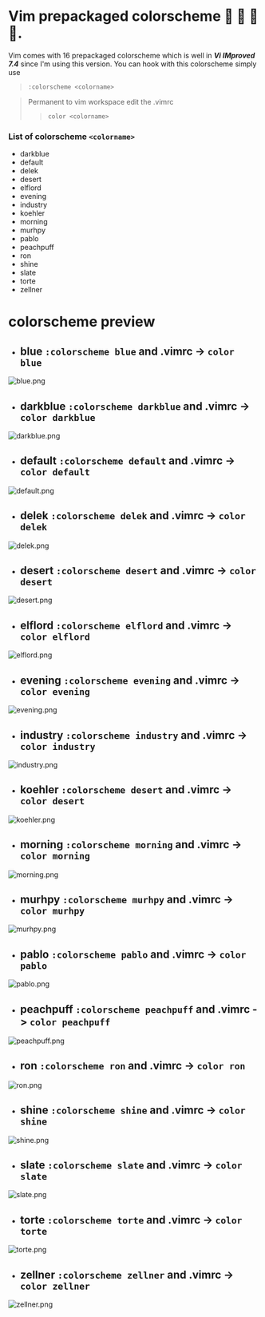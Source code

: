 # Vim  prepackaged colorscheme &#x1F535; &#x1F534; &#x1F49A; &#x1F49C;.
Vim comes with 16 prepackaged colorscheme which is well in **_Vi IMproved 7.4_** since I'm using this version. You can hook with this colorscheme simply use 
> ```:colorscheme <colorname> ```
  
> Permanent to vim workspace edit the .vimrc
> >```color <colorname>```

### List of colorscheme ```<colorname>```
- darkblue
- default
- delek
- desert 
- elflord
- evening
- industry 
- koehler
- morning
- murhpy
- pablo
- peachpuff
- ron
- shine
- slate
- torte 
- zellner 

# colorscheme preview 

- ## blue ```:colorscheme blue``` and .vimrc -> ```color blue```
![blue.png](./images/blue.png)

- ## darkblue ```:colorscheme darkblue``` and .vimrc -> ```color darkblue```
![darkblue.png](./images/darkblue.png)

- ## default ```:colorscheme default``` and .vimrc -> ```color default```
![default.png](./images/default.png)

- ## delek ```:colorscheme delek``` and .vimrc -> ```color delek```
![delek.png](./images/delek.png)

- ## desert ```:colorscheme desert``` and .vimrc -> ```color desert```
![desert.png](./images/desert.png)

- ## elflord ```:colorscheme elflord``` and .vimrc -> ```color elflord```
![elflord.png](./images/elflord.png)

- ## evening ```:colorscheme evening``` and .vimrc -> ```color evening```
![evening.png](./images/evening.png)

- ## industry ```:colorscheme industry``` and .vimrc -> ```color industry```
![industry.png](./images/industry.png)

- ## koehler ```:colorscheme desert``` and .vimrc -> ```color desert```
![koehler.png](./images/koehler.png)

- ## morning ```:colorscheme morning``` and .vimrc -> ```color morning```
![morning.png](./images/morning.png)

- ## murhpy ```:colorscheme murhpy``` and .vimrc -> ```color murhpy```
![murhpy.png](./images/murphy.png)

- ## pablo ```:colorscheme pablo``` and .vimrc -> ```color pablo```
![pablo.png](./images/pablo.png)

- ## peachpuff ```:colorscheme peachpuff``` and .vimrc -> ```color peachpuff```
![peachpuff.png](./images/peachpuff.png)

- ## ron ```:colorscheme ron``` and .vimrc -> ```color ron```
![ron.png](./images/ron.png)

- ## shine ```:colorscheme shine``` and .vimrc -> ```color shine```
![shine.png](./images/shine.png)

- ## slate ```:colorscheme slate``` and .vimrc -> ```color slate```
![slate.png](./images/slate.png)

- ## torte ```:colorscheme torte``` and .vimrc -> ```color torte```
![torte.png](./images/torte.png)

- ## zellner ```:colorscheme zellner``` and .vimrc -> ```color zellner```
![zellner.png](./images/zellner.png)

